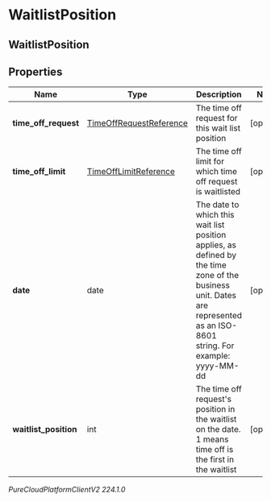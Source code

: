 # WaitlistPosition

## WaitlistPosition

## Properties

|Name | Type | Description | Notes|
|------------ | ------------- | ------------- | -------------|
| **time_off_request** | [TimeOffRequestReference](TimeOffRequestReference) | The time off request for this wait list position | [optional] |
| **time_off_limit** | [TimeOffLimitReference](TimeOffLimitReference) | The time off limit for which time off request is waitlisted | [optional] |
| **date** | date | The date to which this wait list position applies, as defined by the time zone of the business unit. Dates are represented as an ISO-8601 string. For example: yyyy-MM-dd | [optional] |
| **waitlist_position** | int | The time off request&#39;s position in the waitlist on the date. 1 means time off is the first in the waitlist | [optional] |



_PureCloudPlatformClientV2 224.1.0_
